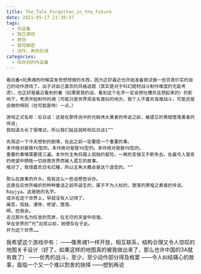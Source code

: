 ```yaml
---
title: The_Tale_Forgotten_in_the_Future
date: 2021-05-17 21:30:37
tags:
  - 作品集
  - 独立游戏
  - 原创
  - 冒险解密
  - 动作，角色扮演
categories:
  - 陆非白的作品集
---
```


	看旧番+玩黑魂的时候突发奇想想做的东西，因为正好最近也开始准备尝试做一些货真价实的自己的动作游戏了。出于对自己喜欢的风格选题（其实是对于科幻题材战斗制作难度的无能考虑），也正好是最近看到的番（如果是我的话，看到这个名字一定会想吐槽并且想起来的）的影响下，考虑开始制作的魂（可能只是世界观会有类似的地方。我个人不喜欢高难战斗，可能还是会做的特别（也可能是帅）一点。）

    游戏正式名称：后日谈：这是在那传说中的光辉伟大勇者的传说之前，被遗忘的黑暗堕落勇者的传说;
    我知道太长了很难记，所以我们姑且就称他后日谈1^^

    先简述一下今天想到的剧情，在此之前一定要提一个重要的事。
	本作绝对是致YU型的。本作绝对是致YU型的。本作绝对是致YU型的。
    重要的事情需要提三遍。本作的主角将踏上孤独的冒险，一再的变强又不断失去。在最令人窒息的绝望中牺牲一切拯救世界而被人遗忘的故事。
    哦对了，我很喜欢白毛红瞳，所以主角大概会是这个造型的。^^

    那么在故事的开头。我有这么一些话想告诉你。
    这是在后世所编织的种种童话之前所诞生的，属于不为人知的，堕落的黑暗之勇者的传说。
    Rayjya。这是她的名字。
    或许在这个世界上，早就没有人记得了。
    痛苦，孤独，凄惨，绝望，堕落。
    啊，但我会。
    走过那片名为叹息的荒原，在无尽的天堂中彷徨。
    早在世界的“光”出现以前，她便存在于此。
    并为这个世界……

我希望这个游戏中有：
——像黑魂1一样开放，相互联系，结构合理又令人惊叹的地图关卡设计（好了，如果这样的地图真的被我做出来了，那么也许中国的3A就有救了）
——优秀的战斗，至少，至少动作部分得及格罢
——令人纠结痛心的故事，面临一个又一个难以割舍的抉择
——想到再说


